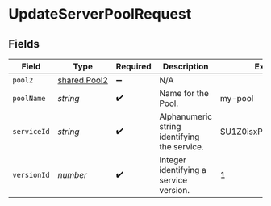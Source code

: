 # UpdateServerPoolRequest


## Fields

| Field                                        | Type                                         | Required                                     | Description                                  | Example                                      |
| -------------------------------------------- | -------------------------------------------- | -------------------------------------------- | -------------------------------------------- | -------------------------------------------- |
| `pool2`                                      | [shared.Pool2](../../models/shared/pool2.md) | :heavy_minus_sign:                           | N/A                                          |                                              |
| `poolName`                                   | *string*                                     | :heavy_check_mark:                           | Name for the Pool.                           | my-pool                                      |
| `serviceId`                                  | *string*                                     | :heavy_check_mark:                           | Alphanumeric string identifying the service. | SU1Z0isxPaozGVKXdv0eY                        |
| `versionId`                                  | *number*                                     | :heavy_check_mark:                           | Integer identifying a service version.       | 1                                            |